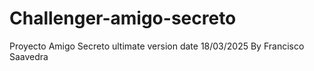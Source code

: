 # Challenger-amigo-secreto
Proyecto Amigo Secreto
ultimate version
date 18/03/2025
By Francisco Saavedra
